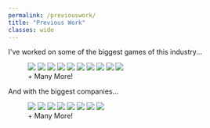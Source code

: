 ```yaml
---
permalink: /previouswork/
title: "Previous Work"
classes: wide
---
```


I've worked on some of the biggest games of this industry...

<figure class="third">
  <a href="{{ site.baseurl }}/assets/images/games/AAA.png">
  <img src="{{ site.baseurl }}/assets/images/games/AAA.png"></a>

   <a href="{{ site.baseurl }}/assets/images/games/AAA.png">
  <img src="{{ site.baseurl }}/assets/images/games/AAA.png"></a>

   <a href="{{ site.baseurl }}/assets/images/games/AAA.png">
  <img src="{{ site.baseurl }}/assets/images/games/AAA.png"></a>

  <a href="{{ site.baseurl }}/assets/images/games/fortnite.png">
  <img src="{{ site.baseurl }}/assets/images/games/fortnite.png"></a>

   <a href="{{ site.baseurl }}/assets/images/games/paragon.png">
  <img src="{{ site.baseurl }}/assets/images/games/paragon.png"></a>

   <a href="{{ site.baseurl }}/assets/images/games/sot.png">
  <img src="{{ site.baseurl }}/assets/images/games/sot.png"></a>

<a href="{{ site.baseurl }}/assets/images/games/gtav.png">
  <img src="{{ site.baseurl }}/assets/images/games/gtav.png"></a>

   <a href="{{ site.baseurl }}/assets/images/games/firewall.png">
  <img src="{{ site.baseurl }}/assets/images/games/firewall.png"></a>

   <a href="{{ site.baseurl }}/assets/images/games/game-of-thrones.png">
  <img src="{{ site.baseurl }}/assets/images/games/game-of-thrones.png"></a>

   <a href="{{ site.baseurl }}/assets/images/games/bulk.png">
  <img src="{{ site.baseurl }}/assets/images/games/bulk.png"></a>

  <figcaption>+ Many More!</figcaption>
</figure>

And with the biggest companies...

<figure class="third">
  <a href="{{ site.baseurl }}/assets/images/companies/2K.png">
  <img src="{{ site.baseurl }}/assets/images/companies/2K.png"></a>

   <a href="{{ site.baseurl }}/assets/images/companies/sega.png">
  <img src="{{ site.baseurl }}/assets/images/companies/sega.png"></a>

   <a href="{{ site.baseurl }}/assets/images/companies/xbox.png">
  <img src="{{ site.baseurl }}/assets/images/companies/xbox.png"></a>

  <a href="{{ site.baseurl }}/assets/images/companies/disney.png">
  <img src="{{ site.baseurl }}/assets/images/companies/disney.png"></a>

   <a href="{{ site.baseurl }}/assets/images/companies/google.png">
  <img src="{{ site.baseurl }}/assets/images/companies/google.png"></a>

   <a href="{{ site.baseurl }}/assets/images/companies/gearbox.png">
  <img src="{{ site.baseurl }}/assets/images/companies/gearbox.png"></a>

<a href="{{ site.baseurl }}/assets/images/companies/sds.png">
  <img src="{{ site.baseurl }}/assets/images/companies/sds.png"></a>

   <a href="{{ site.baseurl }}/assets/images/companies/epic_games.png">
  <img src="{{ site.baseurl }}/assets/images/companies/epic_games.png"></a>

  <figcaption>+ Many More!</figcaption>
</figure>